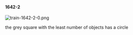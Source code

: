 #### 1642-2
![train-1642-2-0.png](https://github.com/lil-lab/nlvr/raw/master/nlvr/train/images/30/train-1642-2-0.png "train-1642-2-0.png")

the grey square with the least number of objects has a circle